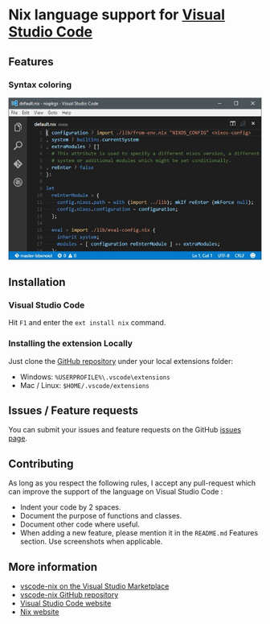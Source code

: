 # Nix language support for [Visual Studio Code](https://code.visualstudio.com/)

## Features
### Syntax coloring
![Syntax coloring](images/syntax-coloring.jpg)

## Installation
### Visual Studio Code
Hit `F1` and enter the `ext install nix` command.

### Installing the extension Locally
Just clone the [GitHub repository](https://github.com/bbenoist/vscode-nix) under your local extensions folder:
* Windows: `%USERPROFILE%\.vscode\extensions`
* Mac / Linux: `$HOME/.vscode/extensions`

## Issues / Feature requests
You can submit your issues and feature requests on the GitHub [issues page](https://github.com/bbenoist/vscode-nix/issues).

## Contributing
As long as you respect the following rules, I accept any pull-request which can improve the support of the language on Visual Studio Code :
* Indent your code by 2 spaces.
* Document the purpose of functions and classes.
* Document other code where useful.
* When adding a new feature, please mention it in the `README.md` Features section. Use screenshots when applicable.

## More information
* [vscode-nix on the Visual Studio Marketplace](https://marketplace.visualstudio.com/items/bbenoist.Nix)
* [vscode-nix GitHub repository](https://github.com/bbenoist/vscode-nix)
* [Visual Studio Code website](http://code.visualstudio.com/)
* [Nix website](https://nixos.org/nix/)
